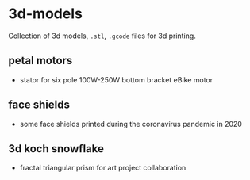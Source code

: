 # 3d-models

Collection of 3d models, `.stl`, `.gcode` files for 3d printing.

## petal motors
- stator for six pole 100W-250W bottom bracket eBike motor

## face shields
- some face shields printed during the coronavirus pandemic in 2020

## 3d koch snowflake
- fractal triangular prism for art project collaboration
